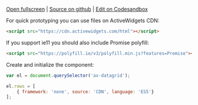 
[Open fullscreen](/cdn-es5/) | [Source on github](https://github.com/activewidgets/html/tree/master/examples/cdn-es5) | [Edit on Codesandbox](https://codesandbox.io/s/github/activewidgets/html/tree/master/examples/cdn-es5)

For quick prototyping you can use files on ActiveWidgets CDN:

```html
<script src="https://cdn.activewidgets.com/html"></script>
```

If you support ie11 you should also include Promise polyfill:

```html
<script src="https://polyfill.io/v3/polyfill.min.js?features=Promise"></script>
```

Create and initialize the component:

```js
var el = document.querySelector('ax-datagrid');

el.rows = [
    { framework: 'none', source: 'CDN', language: 'ES5'}
];
```